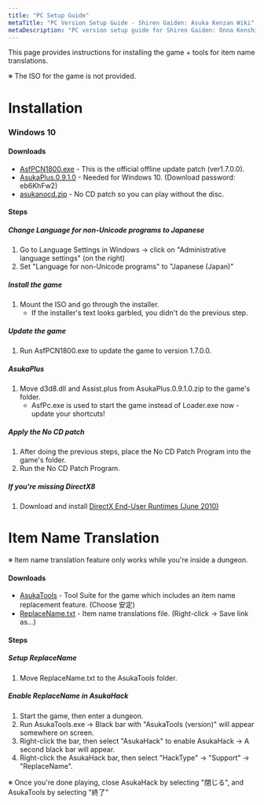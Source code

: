 ```yaml
---
title: "PC Setup Guide"
metaTitle: "PC Version Setup Guide - Shiren Gaiden: Asuka Kenzan Wiki"
metaDescription: "PC version setup guide for Shiren Gaiden: Onna Kenshi Asuka Kenzan!"
---
```


This page provides instructions for installing the game + tools for item name translations.

<span class="redText">※ The ISO for the game is not provided.</span>

# Installation

### Windows 10

#### Downloads

- [AsfPCN1800.exe](https://img.spike-chunsoft.co.jp/games/asukapc/dl/AsfPCN1800.zip) - This is the official offline update patch (ver1.7.0.0).
- [AsukaPlus.0.9.1.0](https://asukaplus.blogspot.com/2018/08/asukaplus-0910.html) - Needed for Windows 10. (Download password: eb6KhFw2)
- [asukanocd.zip](https://mega.nz/file/7SBlkKLZ#VfOE9xVTdgJnvxHPyZxLsNZ4WjZZk04R2ERhFyVRfdA) - No CD patch so you can play without the disc.

#### Steps

##### Change Language for non-Unicode programs to Japanese

1. Go to Language Settings in Windows → click on "Administrative language settings" (on the right)
2. Set "Language for non-Unicode programs" to "Japanese (Japan)"

##### Install the game

1. Mount the ISO and go through the installer.
    - If the installer's text looks garbled, you didn't do the previous step.

##### Update the game

1. Run AsfPCN1800.exe to update the game to version 1.7.0.0.

##### AsukaPlus

1. Move d3d8.dll and Assist.plus from AsukaPlus.0.9.1.0.zip to the game's folder.
    - AsfPc.exe is used to start the game instead of Loader.exe now - update your shortcuts!

##### Apply the No CD patch

1. After doing the previous steps, place the No CD Patch Program into the game's folder.
2. Run the No CD Patch Program.

##### If you're missing DirectX8

1. Download and install [DirectX End-User Runtimes (June 2010)](https://www.microsoft.com/en-us/download/details.aspx?id=8109)

# Item Name Translation

<span class="redText">※ Item name translation feature only works while you're inside a dungeon.</span>

#### Downloads

- [AsukaTools](http://www.lapcie.com/index.php?page=AsukaTools) - Tool Suite for the game which includes an item name replacement feature. (Choose 安定)
- [ReplaceName.txt](https://raw.githubusercontent.com/SharkSnack/asuka/main/content/data/ReplaceName.txt) - Item name translations file. (Right-click → Save link as...)

#### Steps

##### Setup ReplaceName

1. Move ReplaceName.txt to the AsukaTools folder.

##### Enable ReplaceName in AsukaHack

1. Start the game, then enter a dungeon.
2. Run AsukaTools.exe → Black bar with "AsukaTools (version)" will appear somewhere on screen.
3. Right-click the bar, then select "AsukaHack" to enable AsukaHack → A second black bar will appear.
4. Right-click the AsukaHack bar, then select "HackType" → "Support" → "ReplaceName".

※ Once you're done playing, close AsukaHack by selecting "閉じる", and AsukaTools by selecting "終了"
